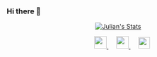 ### Hi there 👋

<p align="center">
  <a href="https://github.com/puf17640" class="rich-diff-level-one">
    <img src="https://github-readme-stats.vercel.app/api?username=Vicropht&title_color=333&text_color=777" alt="Julian's Stats" >
  </a>
</p>

<p align="center">
  &emsp;
  <a href= "https://www.instagram.com/vicstoph/">
    <img src="https://img.icons8.com/ios-glyphs/256/808080/instagram-new.svg" width="28px"/>
  </a>
  &emsp;
  <a href="https://vicropht.com">
    <img src="https://img.icons8.com/material/256/808080/globe--v1.png" width="28px"/>
  </a>
  &emsp;
  <a href="https://www.linkedin.com/in/vicropht/">
    <img src="https://img.icons8.com/ios-filled/256/808080/linkedin.svg" width="26px"/>
  </a>
</p>

